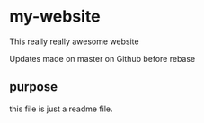 # my-website

This really really awesome website

Updates made on master on Github before rebase


## purpose

this file is just a readme file.
